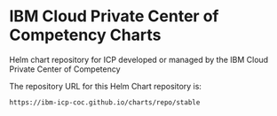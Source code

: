# IBM Cloud Private Center of Competency Charts

Helm chart repository for ICP developed or managed by the IBM Cloud Private Center of Competency

The repository URL for this Helm Chart repository is:

`https://ibm-icp-coc.github.io/charts/repo/stable`


